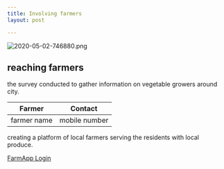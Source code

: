 ```yaml
---
title: Involving farmers
layout: post

---
```

![2020-05-02-746880.png](https://anandvip.github.io/vartrav_randomly/assets/2020-05-02-746880.png)
## reaching farmers
the survey conducted to gather information on vegetable growers around city.

Farmer  |  Contact
---------- | ------------
 farmer name |  mobile number

creating a platform of local farmers serving the residents with local produce.


[FarmApp Login](https://farmapp.vipulanand.in/login.html)